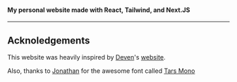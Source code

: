 #### My personal website made with React, Tailwind, and Next.JS
---
## Acknoledgements
This website was heavily inspired by [Deven](https://github.com/devenjadhav)'s [website](https://devenjadhav.com).
 
Also, thanks to [Jonathan](https://github.com/arctixdev) for the awesome font called [Tars Mono](https://tars.jonathanb.dk/)

